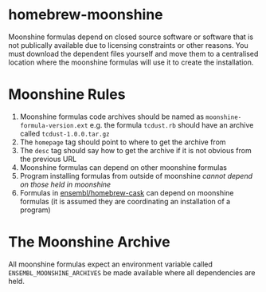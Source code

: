 # homebrew-moonshine

Moonshine formulas depend on closed source software or software that is not publically available due to licensing constraints or other reasons. You must download the dependent files yourself and move them to a centralised location where the moonshine formulas will use it to create the installation.

# Moonshine Rules

1. Moonshine formulas code archives should be named as `moonshine-formula-version.ext` e.g. the formula `tcdust.rb` should have an archive called `tcdust-1.0.0.tar.gz`
2. The `homepage` tag should point to where to get the archive from
3. The `desc` tag should say how to get the archive if it is not obvious from the previous URL
4. Moonshine formulas can depend on other moonshine formulas
5. Program installing formulas from outside of moonshine *cannot depend on those held in moonshine*
6. Formulas in [ensembl/homebrew-cask](https://github.com/Ensembl/homebrew-cask) can depend on moonshine formulas (it is assumed they are coordinating an installation of a program)

# The Moonshine Archive

All moonshine formulas expect an environment variable called `ENSEMBL_MOONSHINE_ARCHIVES` be made available where all dependencies are held.
